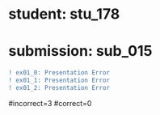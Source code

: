# student: stu_178
# submission: sub_015

```diff
! ex01_0: Presentation Error
! ex01_1: Presentation Error
! ex01_2: Presentation Error
```
#incorrect=3
#correct=0

